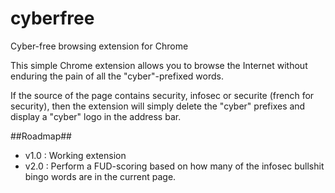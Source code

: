 # cyberfree
Cyber-free browsing extension for Chrome

This simple Chrome extension allows you to browse the Internet without enduring the pain of all the "cyber"-prefixed words.

If the source of the page contains security, infosec or securite (french for security),
then the extension will simply delete the "cyber" prefixes and display a "cyber" logo in the address bar.

##Roadmap##
* v1.0 : Working extension
* v2.0 : Perform a FUD-scoring based on how many of the infosec bullshit bingo words are in the current page.
